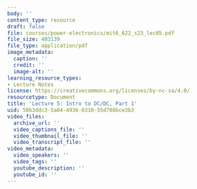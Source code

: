 ```yaml
---
body: ''
content_type: resource
draft: false
file: courses/power-electronics/mit6_622_s23_lec05.pdf
file_size: 403139
file_type: application/pdf
image_metadata:
  caption: ''
  credit: ''
  image-alt: ''
learning_resource_types:
- Lecture Notes
license: https://creativecommons.org/licenses/by-nc-sa/4.0/
resourcetype: Document
title: 'Lecture 5: Intro to DC/DC, Part 1'
uid: 58b3ddc3-5a04-4936-8310-55d708bce3b3
video_files:
  archive_url: ''
  video_captions_file: ''
  video_thumbnail_file: ''
  video_transcript_file: ''
video_metadata:
  video_speakers: ''
  video_tags: ''
  youtube_description: ''
  youtube_id: ''
---
```

